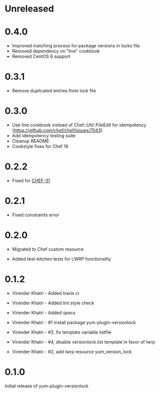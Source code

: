 # Unreleased

# 0.4.0
- Improved matching process for package versions in locks file
- Removed dependency on "line" cookbook
- Removed CentOS 6 support
# 0.3.1
- Remove duplicated entries from lock file

# 0.3.0

- Use line cookbook instead of Chef::Util::FileEdit for idempotency (https://github.com/chef/chef/issues/7043)
- Add idempotency testing suite
- Cleanup README
- Cookstyle fixes for Chef 16

# 0.2.2

- Fixed for [CHEF-31](https://docs.chef.io/deprecations_resource_name_without_provides/)

# 0.2.1

- Fixed constraints error

# 0.2.0

- Migrated to Chef custom resource

- Added test-kitchen tests for LWRP functionality

# 0.1.2

- Virender Khatri - Added travis ci

- Virender Khatri - Added lint style check

- Virender Khatri - Added specs

- Virender Khatri - #1 install package yum-plugin-versionlock

- Virender Khatri - #3, fix template variable listfile

- Virender Khatri - #4, disable versionlock.list template in favor of lwrp

- Virender Khatri - #2, add lwrp resource yum_version_lock

# 0.1.0

Initial release of yum-plugin-versionlock
